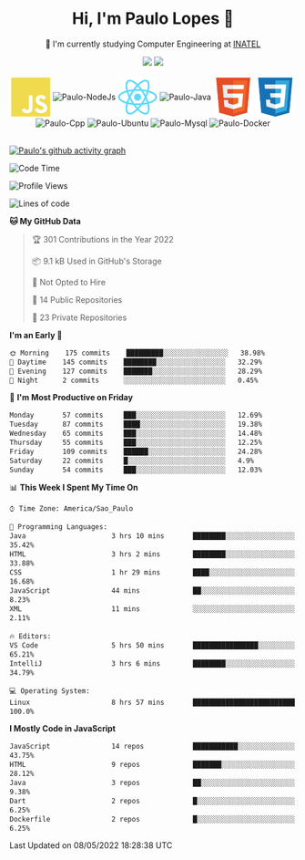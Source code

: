 <div>
  <h1 align="center" > Hi, I'm Paulo Lopes 👋 </h1>
  <p align="center" >🔭 I'm currently studying Computer Engineering at <a href="https://inatel.br/home/" target="_blank">INATEL</a>
  
  </p>
  <div align="center"> 
  <a href="https://www.instagram.com/paulotc1999/" target="_blank"><img src="https://img.shields.io/badge/-Instagram-%23E4405F?style=for-the-badge&logo=instagram&logoColor=white" target="_blank"></a>
  <a href="https://www.linkedin.com/in/paulotc1999/" target="_blank"><img src="https://img.shields.io/badge/-LinkedIn-%230077B5?style=for-the-badge&logo=linkedin&logoColor=white" target="_blank"></a> 
</div>
  
 <div style="display: inline_block" align="center"><br>
  <img align="center" alt="Paulo-Js" height="70" width="70" src="https://raw.githubusercontent.com/devicons/devicon/master/icons/javascript/javascript-plain.svg">
  <img align="center" alt="Paulo-NodeJs" height="70" width="70" src="https://cdn.jsdelivr.net/gh/devicons/devicon/icons/nodejs/nodejs-plain.svg">
  <img align="center" alt="Paulo-React" height="70" width="70" src="https://raw.githubusercontent.com/devicons/devicon/master/icons/react/react-original.svg">
  <img align="center" alt="Paulo-Java" height="70" width="70" src="https://cdn.jsdelivr.net/gh/devicons/devicon/icons/java/java-original.svg">
  <img align="center" alt="Paulo-HTML" height="70" width="70" src="https://raw.githubusercontent.com/devicons/devicon/master/icons/html5/html5-original.svg">
  <img align="center" alt="Paulo-CSS" height="70" width="70" src="https://raw.githubusercontent.com/devicons/devicon/master/icons/css3/css3-original.svg">
  <img align="center" alt="Paulo-Cpp" height="70" width="70" src="https://cdn.jsdelivr.net/gh/devicons/devicon/icons/cplusplus/cplusplus-original.svg">
  <img align="center" alt="Paulo-Ubuntu" height="70" width="70" src="https://cdn.jsdelivr.net/gh/devicons/devicon/icons/ubuntu/ubuntu-plain.svg">
  <img align="center" alt="Paulo-Mysql" height="70" width="70" src="https://cdn.jsdelivr.net/gh/devicons/devicon/icons/mysql/mysql-original.svg">
  <img align="center" alt="Paulo-Docker" height="70" width="70" src="https://cdn.jsdelivr.net/gh/devicons/devicon/icons/docker/docker-plain.svg">
  
</div>
</a>

</br>

[![Paulo's github activity graph](https://activity-graph.herokuapp.com/graph?username=paulotc1999&theme=chartreuse-dark)](https://github.com/ashutosh00710/github-readme-activity-graph)

<div>

<!--START_SECTION:waka-->
![Code Time](http://img.shields.io/badge/Code%20Time-92%20hrs%2058%20mins-blue)

![Profile Views](http://img.shields.io/badge/Profile%20Views-0-blue)

![Lines of code](https://img.shields.io/badge/From%20Hello%20World%20I%27ve%20Written-600%20Thousand%20lines%20of%20code-blue)

**🐱 My GitHub Data** 

> 🏆 301 Contributions in the Year 2022
 > 
> 📦 9.1 kB Used in GitHub's Storage 
 > 
> 🚫 Not Opted to Hire
 > 
> 📜 14 Public Repositories 
 > 
> 🔑 23 Private Repositories  
 > 
**I'm an Early 🐤** 

```text
🌞 Morning    175 commits    █████████░░░░░░░░░░░░░░░░   38.98% 
🌆 Daytime    145 commits    ████████░░░░░░░░░░░░░░░░░   32.29% 
🌃 Evening    127 commits    ███████░░░░░░░░░░░░░░░░░░   28.29% 
🌙 Night      2 commits      ░░░░░░░░░░░░░░░░░░░░░░░░░   0.45%

```
📅 **I'm Most Productive on Friday** 

```text
Monday       57 commits     ███░░░░░░░░░░░░░░░░░░░░░░   12.69% 
Tuesday      87 commits     ████░░░░░░░░░░░░░░░░░░░░░   19.38% 
Wednesday    65 commits     ███░░░░░░░░░░░░░░░░░░░░░░   14.48% 
Thursday     55 commits     ███░░░░░░░░░░░░░░░░░░░░░░   12.25% 
Friday       109 commits    ██████░░░░░░░░░░░░░░░░░░░   24.28% 
Saturday     22 commits     █░░░░░░░░░░░░░░░░░░░░░░░░   4.9% 
Sunday       54 commits     ███░░░░░░░░░░░░░░░░░░░░░░   12.03%

```


📊 **This Week I Spent My Time On** 

```text
⌚︎ Time Zone: America/Sao_Paulo

💬 Programming Languages: 
Java                     3 hrs 10 mins       ████████░░░░░░░░░░░░░░░░░   35.42% 
HTML                     3 hrs 2 mins        ████████░░░░░░░░░░░░░░░░░   33.88% 
CSS                      1 hr 29 mins        ████░░░░░░░░░░░░░░░░░░░░░   16.68% 
JavaScript               44 mins             ██░░░░░░░░░░░░░░░░░░░░░░░   8.23% 
XML                      11 mins             ░░░░░░░░░░░░░░░░░░░░░░░░░   2.11%

🔥 Editors: 
VS Code                  5 hrs 50 mins       ████████████████░░░░░░░░░   65.21% 
IntelliJ                 3 hrs 6 mins        ████████░░░░░░░░░░░░░░░░░   34.79%

💻 Operating System: 
Linux                    8 hrs 57 mins       █████████████████████████   100.0%

```

**I Mostly Code in JavaScript** 

```text
JavaScript               14 repos            ███████████░░░░░░░░░░░░░░   43.75% 
HTML                     9 repos             ███████░░░░░░░░░░░░░░░░░░   28.12% 
Java                     3 repos             ██░░░░░░░░░░░░░░░░░░░░░░░   9.38% 
Dart                     2 repos             █░░░░░░░░░░░░░░░░░░░░░░░░   6.25% 
Dockerfile               2 repos             █░░░░░░░░░░░░░░░░░░░░░░░░   6.25%

```



 Last Updated on 08/05/2022 18:28:38 UTC
<!--END_SECTION:waka-->



